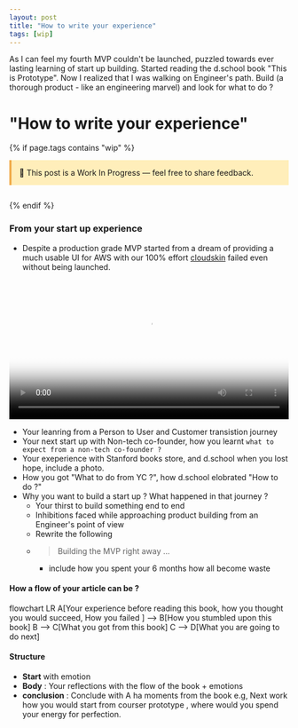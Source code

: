 ```yaml
---
layout: post
title: "How to write your experience"
tags: [wip]
---
```


As I can feel my fourth MVP couldn't be launched, puzzled towards ever lasting learning of start up building. Started reading the d.school book "This is Prototype". Now I realized that I was walking on Engineer's path.  Build (a thorough product - like an engineering marvel) and look for what to do ? 

# "How to write your experience"
{% if page.tags contains "wip" %}
<div style="background:#ffeeba; border-left:4px solid #f0ad4e; padding:1em; margin-bottom:2em;">
  🚧 This post is a Work In Progress — feel free to share feedback.
</div>
{% endif %}

### From your start up experience 
  - Despite a production grade MVP started from a dream of providing a much usable UI for AWS with our 100% effort [cloudskin](https://github.com/knatarasan/cloudskin) failed even without being launched.
<video controls width="100%" preload="metadata" poster="{{ '/assets/images/aws-ui.png' | relative_url }}">
  <source src="{{ '/assets/videos/Demo-Release-0.1.MP4' | relative_url }}" type="video/mp4">
  Your browser does not support the video tag.
</video>

 - Your leanring from a Person to User and Customer transistion journey
 - Your next start up with Non-tech co-founder, how you learnt `what to expect from a non-tech co-founder ?`
 - Your exeperience with Stanford books store, and d.school when you lost hope, include a photo.
- How you got "What to do from YC ?", how d.school elobrated "How to do ?"
- Why you want to build a start up ? What happened in that journey ? 
  - Your thirst to build something end to end
  - Inhibitions faced while approaching product building from an Engineer's point of view
  - Rewrite the following
  - > Building the MVP right away ...
    - include how you spent your 6 months how all become waste

#### How a flow of your article can be ?
<div class="mermaid">
flowchart LR
A[Your experience before reading this book, how you thought you would succeed, How you failed ] --> B[How you stumbled upon this book]
B --> C[What you got from this book]
C --> D[What you are going to do next]
</div>

#### Structure
- **Start** with emotion 
- **Body** : Your reflections with the flow of the book + emotions
- **conclusion** : Conclude with A ha moments from the book e.g, Next work how you would start from courser prototype , where would you spend your energy for perfection.